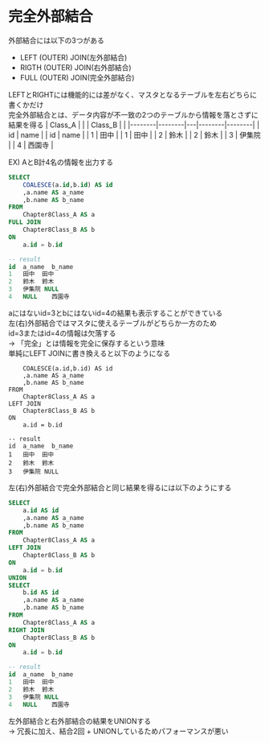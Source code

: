 # 完全外部結合
外部結合には以下の3つがある
- LEFT (OUTER) JOIN(左外部結合)
- RIGTH (OUTER) JOIN(右外部結合)
- FULL (OUTER) JOIN(完全外部結合)

LEFTとRIGHTには機能的には差がなく、マスタとなるテーブルを左右どちらに書くかだけ  
完全外部結合とは、データ内容が不一致の2つのテーブルから情報を落とさずに結果を得る
| Class_A |       |   | Class_B |       |
|--------|--------|---|--------|--------|
| id     | name   |   | id     | name   |
| 1      | 田中   |   | 1      | 田中   |
| 2      | 鈴木   |   | 2      | 鈴木   |
| 3      | 伊集院 |   | 4      | 西園寺 |

EX) AとB計4名の情報を出力する
``` sql
SELECT
	COALESCE(a.id,b.id) AS id
	,a.name AS a_name
	,b.name AS b_name
FROM
	Chapter8Class_A AS a
FULL JOIN
	Chapter8Class_B AS b
ON
	a.id = b.id

-- result
id	a_name	b_name
1	田中	田中
2	鈴木	鈴木
3	伊集院	NULL
4	NULL	西園寺
```
aにはないid=3とbにはないid=4の結果も表示することができている  
左(右)外部結合ではマスタに使えるテーブルがどちらか一方のため  
id=3またはid=4の情報は欠落する  
-> 「完全」とは情報を完全に保存するという意味  
単純にLEFT JOINに書き換えると以下のようになる
``` SELECT
	COALESCE(a.id,b.id) AS id
	,a.name AS a_name
	,b.name AS b_name
FROM
	Chapter8Class_A AS a
LEFT JOIN
	Chapter8Class_B AS b
ON
	a.id = b.id

-- result
id	a_name	b_name
1	田中	田中
2	鈴木	鈴木
3	伊集院	NULL
```
左(右)外部結合で完全外部結合と同じ結果を得るには以下のようにする
``` sql
SELECT
	a.id AS id
	,a.name AS a_name
	,b.name AS b_name
FROM
	Chapter8Class_A AS a
LEFT JOIN
	Chapter8Class_B AS b
ON
	a.id = b.id
UNION
SELECT
	b.id AS id
	,a.name AS a_name
	,b.name AS b_name
FROM
	Chapter8Class_A AS a
RIGHT JOIN
	Chapter8Class_B AS b
ON
	a.id = b.id

-- result
id	a_name	b_name
1	田中	田中
2	鈴木	鈴木
3	伊集院	NULL
4	NULL	西園寺
```
左外部結合と右外部結合の結果をUNIONする  
-> 冗長に加え、結合2回 + UNIONしているためパフォーマンスが悪い  

